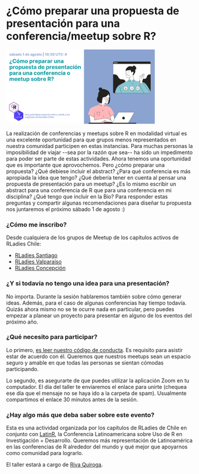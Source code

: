 # ¿Cómo preparar una propuesta de presentación para una conferencia/meetup sobre R? 

<img src="rladies-chile-presentaciones.png" width="400"/>

La realización de conferencias y meetups sobre R en modalidad virtual es una excelente oportunidad para que grupos menos representados en nuestra comunidad participen en estas instancias. Para muchas personas la imposibilidad de viajar --sea por la razón que sea-- ha sido un impedimento para poder ser parte de estas actividades. Ahora tenemos una oportunidad que es importante que aprovochemos. Pero ¿cómo preparar una propuesta? ¿Qué debiese incluir el abstract? ¿Para qué conferencia es más apropiada la idea que tengo? ¿Qué debería tener en cuenta al pensar una propuesta de presentación para un meetup? ¿Es lo mismo escribir un abstract para una conferencia de R que para una conferencia en mi disciplina? ¿Qué tengo que incluir en la Bio? Para responder estas preguntas y compartir algunas recomendaciones para diseñar tu propuesta nos juntaremos el próximo sábado 1 de agosto :)

### ¿Cómo me inscribo?

Desde cualquiera de los grupos de Meetup de los capítulos activos de RLadies Chile:

- [RLadies Santiago](https://www.meetup.com/es/rladies-scl/events/272107368/)
- [RLadies Valparaíso](https://www.meetup.com/es/rladies-valparaiso/events/272089894/)
- [RLadies Concepción](https://www.meetup.com/es/rladies-concepcion/events/272114170/)

### ¿Y si todavía no tengo una idea para una presentación?

No importa. Durante la sesión hablaremos también sobre cómo generar ideas. Además, para el caso de algunas conferencias hay tiempo todavía. Quizás ahora mismo no se te ocurre nada en particular, pero puedes empezar a planear un proyecto para presentar en alguno de los eventos del próximo año.

### ¿Qué necesito para participar?

Lo primero, [es leer nuestro código de conducta](https://github.com/rladies/starter-kit/wiki/Code-of-Conduct#spanish). Es requisito para asistir estar de acuerdo con él. Queremos que nuestros meetups sean un espacio seguro y amable en que todas las personas se sientan cómodas participando.

Lo segundo, es asegurarte de que puedes utilizar la aplicación Zoom en tu computador. El día del taller te enviaremos el enlace para unirte (chequea ese día que el mensaje no se haya ido a la carpeta de spam). Usualmente compartimos el enlace 30 minutos antes de la sesión.

### ¿Hay algo más que deba saber sobre este evento?

Esta es una actividad organizada por los capítulos de RLadies de Chile en conjunto con [LatinR](https://latin-r.com/), la Conferencia Latinoamericana sobre Uso de R en Investigación + Desarrollo. Queremos más representación de Latinoamérica en las conferencias de R alrededor del mundo y qué mejor que apoyarnos como comunidad para lograrlo. 

El taller estará a cargo de [Riva Quiroga](https://twitter.com/rivaquiroga). 

